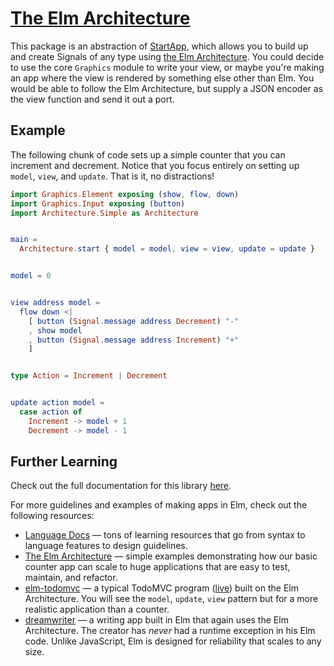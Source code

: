 # [The Elm Architecture][arch]

This package is an abstraction of [StartApp][start-app], which allows you to build up and create Signals of any type using [the Elm Architecture][arch]. You could decide to use the core `Graphics` module to write your view, or maybe you're making an app where the view is rendered by something else other than Elm. You would be able to follow the Elm Architecture, but supply a JSON encoder as the view function and send it out a port.

[arch]: https://github.com/evancz/elm-architecture-tutorial/
[start-app]: http://package.elm-lang.org/evancz/start-app/latest


## Example

The following chunk of code sets up a simple counter that you can increment and decrement. Notice that you focus entirely on setting up `model`, `view`, and `update`. That is it, no distractions!

```elm
import Graphics.Element exposing (show, flow, down)
import Graphics.Input exposing (button)
import Architecture.Simple as Architecture


main =
  Architecture.start { model = model, view = view, update = update }


model = 0


view address model =
  flow down <|
    [ button (Signal.message address Decrement) "-"
    , show model
    , button (Signal.message address Increment) "+"
    ]


type Action = Increment | Decrement


update action model =
  case action of
    Increment -> model + 1
    Decrement -> model - 1
```

## Further Learning

Check out the full documentation for this library [here](http://package.elm-lang.org/packages/deadfoxygrandpa/architecture/latest/).

For more guidelines and examples of making apps in Elm, check out the following resources:

  * [Language Docs](http://elm-lang.org/docs) &mdash; tons of learning resources that go from syntax to language features to design guidelines.
  * [The Elm Architecture][arch] &mdash; simple examples demonstrating how our basic counter app can scale to huge applications that are easy to test, maintain, and refactor.
  * [elm-todomvc][] &mdash; a typical TodoMVC program ([live][]) built on the Elm Architecture. You will see the `model`, `update`, `view` pattern but for a more realistic application than a counter.
  * [dreamwriter][] &mdash; a writing app built in Elm that again uses the Elm Architecture. The creator has *never* had a runtime exception in his Elm code. Unlike JavaScript, Elm is designed for reliability that scales to any size.

[elm-todomvc]: https://github.com/evancz/elm-todomvc/blob/master/Todo.elm
[live]: http://evancz.github.io/elm-todomvc/
[dreamwriter]: https://github.com/rtfeldman/dreamwriter/

